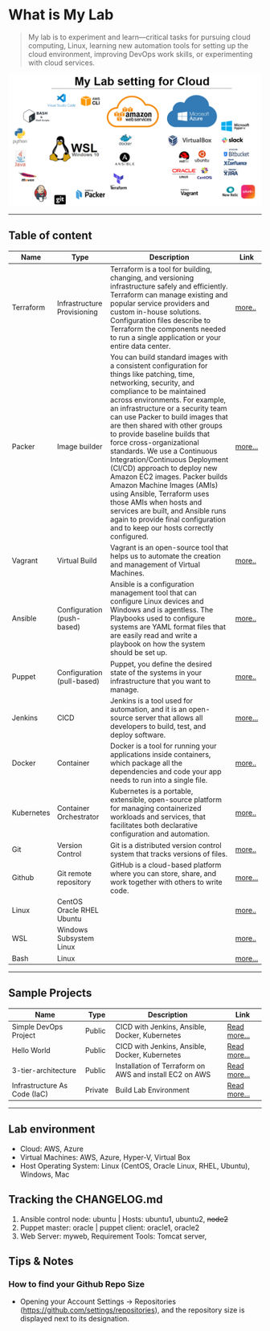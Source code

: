 
# What is  My Lab
> My lab is to experiment and learn—critical tasks for pursuing cloud computing, Linux, learning new automation tools for setting up the cloud environment, improving DevOps work skills, or experimenting with cloud services.

![Tools on WSL](wsl.PNG)

--- 
## Table of content  
| Name | Type | Description | Link | 
| ----------- | ----------- | ----------- | ----------- |
| Terraform | Infrastructure Provisioning | Terraform is a tool for building, changing, and versioning infrastructure safely and efficiently. Terraform can manage existing and popular service providers and custom in-house solutions. Configuration files describe to Terraform the components needed to run a single application or your entire data center. |[more..](https://github.com/dial2vincent/Terraform-Tutorial) |
| Packer | Image builder | You can build standard images with a consistent configuration for things like patching, time, networking, security, and compliance to be maintained across environments. For example, an infrastructure or a security team can use Packer to build images that are then shared with other groups to provide baseline builds that force cross-organizational standards. We use a Continuous Integration/Continuous Deployment (CI/CD) approach to deploy new Amazon EC2 images. Packer builds Amazon Machine Images (AMIs) using Ansible, Terraform uses those AMIs when hosts and services are built, and Ansible runs again to provide final configuration and to keep our hosts correctly configured.  | [more...](https://github.com/dial2vincent/lab/blob/master/content/packer.md) |
| Vagrant | Virtual Build | Vagrant is an open-source tool that helps us to automate the creation and management of Virtual Machines. |[more..](https://github.com/dial2vincent/lab/blob/master/content/vagrant.md) |
| Ansible | Configuration (push-based) | Ansible is a configuration management tool that can configure Linux devices and Windows and is agentless. The Playbooks used to configure systems are YAML format files that are easily read and write a playbook on how the system should be set up. |[more..](https://github.com/dial2vincent/lab/blob/master/content/ansible.md) |
| Puppet | Configuration (pull-based) | Puppet, you define the desired state of the systems in your infrastructure that you want to manage. | [more..](https://github.com/dial2vincent/lab/blob/master/content/puppet.md) |
| Jenkins | CICD | Jenkins is a tool used for automation, and it is an open-source server that allows all developers to build, test, and deploy software. | [more...](https://github.com/dial2vincent/Simple-DevOps-Project/tree/master/Jenkins) | 
| Docker | Container | Docker is a tool for running your applications inside containers, which package all the dependencies and code your app needs to run into a single file. | [more..](https://github.com/dial2vincent/lab) |
| Kubernetes | Container Orchestrator | Kubernetes is a portable, extensible, open-source platform for managing containerized workloads and services, that facilitates both declarative configuration and automation. |[more..](https://github.com/dial2vincent/lab) |
| Git | Version Control | Git is a distributed version control system that tracks versions of files. | [more..](https://github.com/dial2vincent/lab) |
| Github | Git remote repository | GitHub is a cloud-based platform where you can store, share, and work together with others to write code. |  [more...](https://dial2vincent.github.io/) | 
| Linux | CentOS Oracle RHEL Ubuntu | | [more..](https://github.com/dial2vincent/lab) |
| WSL | Windows Subsystem Linux |  | [more..](https://github.com/dial2vincent/lab) |
| Bash | Linux | |  [more...](https://github.com/dial2vincent/bash) | 
--- 
## Sample Projects
| Name | Type | Description | Link |
| ----------- | ----------- | ----------- | ----------- |
| Simple DevOps Project | Public | CICD with Jenkins, Ansible, Docker, Kubernetes | [Read more...](https://github.com/dial2vincent/Simple-DevOps-Project) | 
| Hello World | Public | CICD with Jenkins, Ansible, Docker, Kubernetes | [Read more...](https://github.com/dial2vincent/hello-world) | 
| 3-tier-architecture | Public | Installation of Terraform on AWS and install EC2 on AWS | [Read more...](https://github.com/dial2vincent/3-tier-architecture) |
| Infrastructure As Code (IaC) | Private | Build Lab Environment | [Read more...](https://github.com/dial2vincent/iac) |
--- 

## Lab environment 
- Cloud: AWS, Azure
- Virtual Machines: AWS, Azure, Hyper-V, Virtual Box
- Host Operating System: Linux (CentOS, Oracle Linux, RHEL, Ubuntu), Windows, Mac


## Tracking the CHANGELOG.md
1. Ansible control node: ubuntu | Hosts: ubuntu1, ubuntu2, ~~node2~~
2. Puppet master: oracle | puppet client: oracle1, oracle2 
3. Web Server: myweb, Requirement Tools: Tomcat server,
  
## Tips & Notes
### How to find your Github Repo Size
- Opening your Account Settings → Repositories (https://github.com/settings/repositories), and the repository size is displayed next to its designation.
